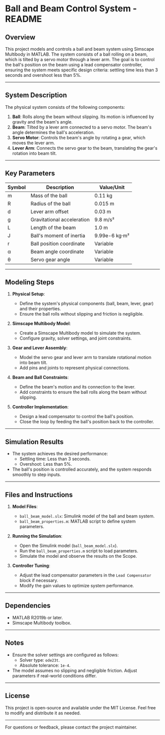 # Ball and Beam Control System - README

## Overview
This project models and controls a ball and beam system using Simscape Multibody in MATLAB. The system consists of a ball rolling on a beam, which is tilted by a servo motor through a lever arm. The goal is to control the ball's position on the beam using a lead compensator controller, ensuring the system meets specific design criteria: settling time less than 3 seconds and overshoot less than 5%.


---

## System Description
The physical system consists of the following components:
1. **Ball**: Rolls along the beam without slipping. Its motion is influenced by gravity and the beam's angle.
2. **Beam**: Tilted by a lever arm connected to a servo motor. The beam's angle determines the ball's acceleration.
3. **Servo Motor**: Controls the beam's angle by rotating a gear, which moves the lever arm.
4. **Lever Arm**: Connects the servo gear to the beam, translating the gear's rotation into beam tilt.

---

## Key Parameters
| Symbol | Description                     | Value/Unit          |
|--------|---------------------------------|---------------------|
| m      | Mass of the ball                | 0.11 kg             |
| R      | Radius of the ball              | 0.015 m             |
| d      | Lever arm offset                | 0.03 m              |
| g      | Gravitational acceleration      | 9.8 m/s²            |
| L      | Length of the beam              | 1.0 m               |
| J      | Ball's moment of inertia        | 9.99e-6 kg·m²       |
| r      | Ball position coordinate        | Variable            |
| α      | Beam angle coordinate           | Variable            |
| θ      | Servo gear angle                | Variable            |

---

## Modeling Steps
1. **Physical Setup**:
   - Define the system's physical components (ball, beam, lever, gear) and their properties.
   - Ensure the ball rolls without slipping and friction is negligible.

2. **Simscape Multibody Model**:
   - Create a Simscape Multibody model to simulate the system.
   - Configure gravity, solver settings, and joint constraints.

3. **Gear and Lever Assembly**:
   - Model the servo gear and lever arm to translate rotational motion into beam tilt.
   - Add pins and joints to represent physical connections.

4. **Beam and Ball Constraints**:
   - Define the beam's motion and its connection to the lever.
   - Add constraints to ensure the ball rolls along the beam without slipping.

5. **Controller Implementation**:
   - Design a lead compensator to control the ball's position.
   - Close the loop by feeding the ball's position back to the controller.

---

## Simulation Results
- The system achieves the desired performance:
  - Settling time: Less than 3 seconds.
  - Overshoot: Less than 5%.
- The ball's position is controlled accurately, and the system responds smoothly to step inputs.

---

## Files and Instructions
1. **Model Files**:
   - `ball_beam_model.slx`: Simulink model of the ball and beam system.
   - `ball_beam_properties.m`: MATLAB script to define system parameters.

2. **Running the Simulation**:
   - Open the Simulink model (`ball_beam_model.slx`).
   - Run the `ball_beam_properties.m` script to load parameters.
   - Simulate the model and observe the results on the Scope.

3. **Controller Tuning**:
   - Adjust the lead compensator parameters in the `Lead Compensator` block if necessary.
   - Modify the gain values to optimize system performance.

---

## Dependencies
- MATLAB R2019b or later.
- Simscape Multibody toolbox.

---

## Notes
- Ensure the solver settings are configured as follows:
  - Solver type: `ode23t`.
  - Absolute tolerance: `1e-4`.
- The model assumes no slipping and negligible friction. Adjust parameters if real-world conditions differ.

---

## License
This project is open-source and available under the MIT License. Feel free to modify and distribute it as needed.

---

For questions or feedback, please contact the project maintainer.
